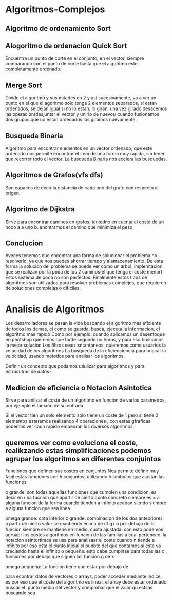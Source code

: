 # Algoritmos-Complejos

## Algoritmo de ordenamiento Sort

## Alogoritmo de ordenacion Quick Sort
 Encuentra un punto de corte en el conjunto, en el vector, siempre comparando con el punto de corte hasta que el algoritmo este completamente ordenado.

## Merge Sort
 Divide el algoritmo y sus mitades en 2 y asi sucesivamente, va a ver un punto en el que el agoritmo solo tenga 2 elementos separados, si estan ordenados, se dejan igual si no lo estan, lo giran, 
 una vez girado desacemos las operacion(desjuntar el vector y unirlo de nuevo)/ cuando fusionamos dos grupos que no estan ordenados los giramos nuevamente.

## Busqueda Binaria
Algoritmo para encontrar elementos en un vector ordenado, que este ordenado nos permite encontrar el item de una forma muy rapida, sin tener que recorrer todo el vector.
La busqueda Binaria nos acelera las busquedas.

## Algoritmos de Grafos(vfs dfs)
Son capaces de decir la distancia de cada uno del grafo con respecto al origen.

## Algoritmo de Dijkstra
Sirve para encontrar caminos en grafos, teniedno en cuenta el costo de un nodo a a uno b. encntramos el camino que minimiza el peso.

## Conclucion
 Aveces tenemos que encontrar una forma de solucionar el problema no resolverlo, ya que nos puedes ahorrar tiempo y alamacenamiento.
 De esta forma la solucion del problema se puede ver como un arbol, implemtacion que se realizan por la poda de los 2 caminos(el que tenga el coste menor)
 Estos sistema de poda no son perfectos. Finalmente estos tipos de algoritmos son utilizados para resolver problemas complejos, que requieren de soluciones complejas o dificiles.

# Analisis de Algoritmos
 Los desarrolladores se pasan la vida buscando el algoritmo mas eficiente de todos los demas, el como se guarda, busca, ejecuta la informacion, 
 el algoritmo mas rapido
 Como por ejemplo:
 cuando aplicamos un desenfoque en photshop queremos que tarde segundo no horas, y para eso buscamos la mejor solucion.Los filtros sean isntantaneos, quieremos como usuarios la velocidad de los algoritmos
 La busqueda de la eficienciencia para buscar la velocidad, usando metodos para analisar los algoritmos.

 Definir un concepto que podamos utiulizar para algoritmos y para estrucutras de datos-
## Medicion de eficiencia o Notacion Asintotica
 Sirve para anlisar el coste de un algoritmo en funcion de varios parametros, por ejemplo el tamaño de su entrada

 Si el vector tien un solo elemento solo tiene un coste de 1 pero si tiene 2 elementos estaremos realizando 4 operaciones , con estas gfraficas podemos ver caun rapido empeoran los diversos algoritmos.
 ## queremos ver como evoluciona el coste, realikzando estas simplificaciones podemos agrupar los algoritmos en diferentes conjuintos

Funciones que definen sus costos en conjuntos
Nos permite definir muy facil estas funciones con 5 conjuntos, utilizando 5 simbolos que ajustan las funciones

o grande: son todas aquellas funciones que cumplen una condicion, es decir en una fucnion que apartir de cierto punto concreto siempre es = a alguna funcion de la forma cuando tienden a infinito acaban siendo siempre a alguna funcion que sea linea

omega grande: cota inferior
z grande: combinacion de los dos anteoriores, a partir de cierto valor se mantiende enima de c1 gx o por debajo de la funcion siempre se mantiene en medio, cuota ajustada.
con esto podemos agruapr los costes algoritmos en funcion de las familias a cual pertencen.
la notacion asintortiraca se usa para analisasr el coste cuando n tiende a infinito por eso esta el punto inicial el punbto del que contamos
si este va creciendo hasta el infinito 
o pequeña: esto debe cumplirse para todas las c , funciones por debajo que siguen las funcion g de x

omega pequeña: La funcion tiene que estar por debajo de 

para econtrar datos de vectores o arrays, poder acceder mediante indice, es por eso que el coste del algoritmo es lineal,
el array debe estar ordenado buscar el ´punto medio del vector y comprobar que el valor qu estsas buscando sea 
